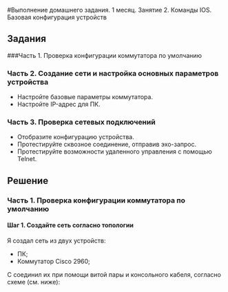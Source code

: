 #Выполнение домашнего задания. 1 месяц. Занятие 2. Команды IOS. Базовая конфигурация устройств

## Задания

###Часть 1. Проверка конфигурации коммутатора по умолчанию

### Часть 2. Создание сети и настройка основных параметров устройства
- Настройте базовые параметры коммутатора.
- Настройте IP-адрес для ПК.

### Часть 3. Проверка сетевых подключений
- Отобразите конфигурацию устройства.
- Протестируйте сквозное соединение, отправив эхо-запрос.
- Протестируйте возможности удаленного управления с помощью Telnet.

## Решение

### Часть 1. Проверка конфигурации коммутатора по умолчанию
#### Шаг 1. Создайте сеть согласно топологии
Я создал сеть из двух устройств:
- ПК;
- Коммутатор Cisco 2960;

С соединил их при помощи витой пары и консольного кабеля, согласно схеме (см. ниже):



